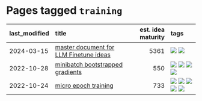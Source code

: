 # Pages tagged `training`

|last_modified|title|est. idea maturity|tags
|:---|:---|---:|:---|
|2024-03-15|[master document for LLM Finetune ideas](../llm_finetunes.md)|5361|[![](https://img.shields.io/badge/tag-experimentaiton-e2ec85)](../tags/experimentaiton.md) [![](https://img.shields.io/badge/tag-training-587798)](../tags/training.md)|
|2022-10-28|[minibatch bootstrapped gradients](../minibatch-bootstrapped-gradients.md)|550|[![](https://img.shields.io/badge/tag-experimental-1614f8)](../tags/experimental.md) [![](https://img.shields.io/badge/tag-optimization-5fba1d)](../tags/optimization.md) [![](https://img.shields.io/badge/tag-training-587798)](../tags/training.md) [![](https://img.shields.io/badge/tag-wip-dad82b)](../tags/wip.md)|
|2022-10-24|[micro epoch training](../micro-epoch.md)|733|[![](https://img.shields.io/badge/tag-augmentation-37db7)](../tags/augmentation.md) [![](https://img.shields.io/badge/tag-dataset-fe4dc)](../tags/dataset.md) [![](https://img.shields.io/badge/tag-heuristics-fae99e)](../tags/heuristics.md) [![](https://img.shields.io/badge/tag-tooling-9c3a4a)](../tags/tooling.md) [![](https://img.shields.io/badge/tag-training-587798)](../tags/training.md)|